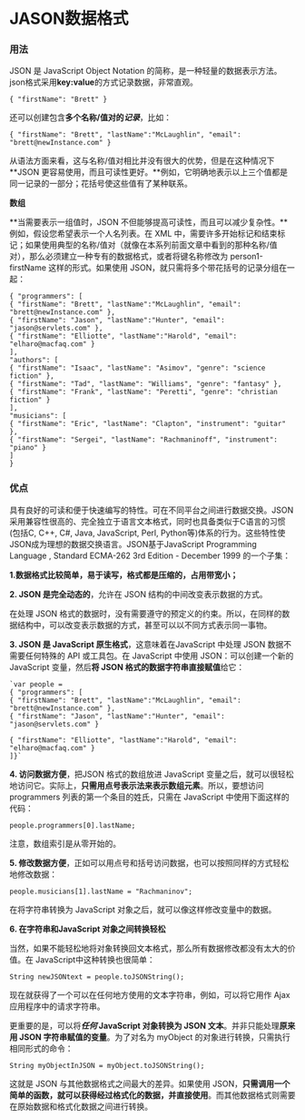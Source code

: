# JASON数据格式

### 用法

JSON 是 JavaScript Object Notation 的简称，是一种轻量的数据表示方法。json格式采用**key:value**的方式记录数据，非常直观。

```
{ "firstName": "Brett" }
```

还可以创建包含**多个名称/值对的*记录***，比如：

```
{ "firstName": "Brett", "lastName":"McLaughlin", "email": "brett@newInstance.com" }
```

从语法方面来看，这与名称/值对相比并没有很大的优势，但是在这种情况下 **JSON 更容易使用，而且可读性更好。**例如，它明确地表示以上三个值都是同一记录的一部分；花括号使这些值有了某种联系。

**数组**

**当需要表示一组值时，JSON 不但能够提高可读性，而且可以减少复杂性。**例如，假设您希望表示一个人名列表。在 XML 中，需要许多开始标记和结束标记；如果使用典型的名称/值对（就像在本系列前面文章中看到的那种名称/值对），那么必须建立一种专有的数据格式，或者将键名称修改为 person1-firstName 这样的形式。如果使用 JSON，就只需将多个带花括号的记录分组在一起：

```
{ "programmers": [
{ "firstName": "Brett", "lastName":"McLaughlin", "email": "brett@newInstance.com" },
{ "firstName": "Jason", "lastName":"Hunter", "email": "jason@servlets.com" },
{ "firstName": "Elliotte", "lastName":"Harold", "email": "elharo@macfaq.com" }
],
"authors": [
{ "firstName": "Isaac", "lastName": "Asimov", "genre": "science fiction" },
{ "firstName": "Tad", "lastName": "Williams", "genre": "fantasy" },
{ "firstName": "Frank", "lastName": "Peretti", "genre": "christian fiction" }
],
"musicians": [
{ "firstName": "Eric", "lastName": "Clapton", "instrument": "guitar" },
{ "firstName": "Sergei", "lastName": "Rachmaninoff", "instrument": "piano" }
]
}
```



### 优点

具有良好的可读和便于快速编写的特性。可在不同平台之间进行数据交换。JSON采用兼容性很高的、完全独立于语言文本格式，同时也具备类似于C语言的习惯(包括C, C++, C#, Java, JavaScript, Perl, Python等)体系的行为。这些特性使JSON成为理想的数据交换语言。JSON基于JavaScript Programming Language , Standard ECMA-262 3rd Edition - December 1999 的一个子集：

**1.数据格式比较简单，易于读写，格式都是压缩的，占用带宽小；**



**2. JSON 是完全动态的**，允许在 JSON 结构的中间改变表示数据的方式。

在处理 JSON 格式的数据时，没有需要遵守的预定义的约束。所以，在同样的数据结构中，可以改变表示数据的方式，甚至可以以不同方式表示同一事物。



**3. JSON 是 JavaScript 原生格式**，这意味着在JavaScript 中处理 JSON 数据不需要任何特殊的 API 或工具包。在 JavaScript 中使用 JSON：可以创建一个新的 JavaScript 变量，然后**将 JSON 格式的数据字符串直接赋值**给它：

```
`var people =
{ "programmers": [
{ "firstName": "Brett", "lastName":"McLaughlin", "email": "brett@newInstance.com" },
{ "firstName": "Jason", "lastName":"Hunter", "email": "jason@servlets.com" }

{ "firstName": "Elliotte", "lastName":"Harold", "email": "elharo@macfaq.com" }
]}`
```



**4. 访问数据方便**，把JSON 格式的数组放进 JavaScript 变量之后，就可以很轻松地访问它。实际上，**只需用点号表示法来表示数组元素**。所以，要想访问 programmers 列表的第一个条目的姓氏，只需在 JavaScript 中使用下面这样的代码：

```
people.programmers[0].lastName;
```

注意，数组索引是从零开始的。



**5. 修改数据方便**，正如可以用点号和括号访问数据，也可以按照同样的方式轻松地修改数据：

```
people.musicians[1].lastName = "Rachmaninov";
```

在将字符串转换为 JavaScript 对象之后，就可以像这样修改变量中的数据。



**6. 在字符串和JavaScript 对象之间转换轻松**

当然，如果不能轻松地将对象转换回文本格式，那么所有数据修改都没有太大的价值。在 JavaScript中这种转换也很简单：

```
String newJSONtext = people.toJSONString();
```

现在就获得了一个可以在任何地方使用的文本字符串，例如，可以将它用作 Ajax 应用程序中的请求字符串。

更重要的是，可以将***任何* JavaScript 对象转换为 JSON 文本**。并非只能处理**原来用 JSON 字符串赋值的变量**。为了对名为 myObject 的对象进行转换，只需执行相同形式的命令：

```
String myObjectInJSON = myObject.toJSONString();
```

这就是 JSON 与其他数据格式之间最大的差异。如果使用 JSON，**只需调用一个简单的函数，就可以获得经过格式化的数据，并直接使用**。而其他数据格式则需要在原始数据和格式化数据之间进行转换。